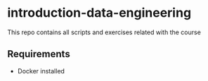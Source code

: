 # introduction-data-engineering
This repo contains all scripts and exercises related with the course

## Requirements

- Docker installed 
